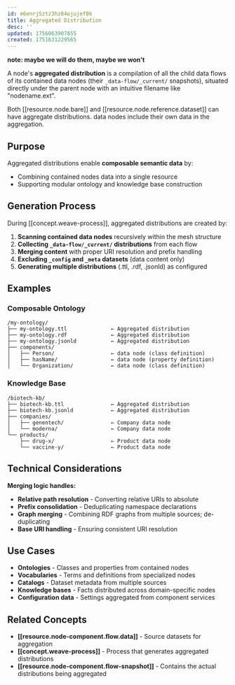 ```yaml
---
id: e6enrj5ztz3hz84ojujef0k
title: Aggregated Distribution
desc: ''
updated: 1756063907855
created: 1751631229565
---
```


__note: maybe we will do them, maybe we won't__

A node's **aggregated distribution** is a compilation of all the child data flows of its contained data nodes (their `_data-flow/_current/` snapshots), situated directly under the parent node with an intuitive filename like "nodename.ext".

Both [[resource.node.bare]] and [[resource.node.reference.dataset]] can have aggregate distributions. data nodes include their own data in the aggregation.

## Purpose

Aggregated distributions enable **composable semantic data** by:
- Combining contained nodes data into a single resource
- Supporting modular ontology and knowledge base construction

## Generation Process

During [[concept.weave-process]], aggregated distributions are created by:
1. **Scanning contained data nodes** recursively within the mesh structure
2. **Collecting `_data-flow/_current/` distributions** from each flow
3. **Merging content** with proper URI resolution and prefix handling
4. **Excluding `_config` and `_meta` datasets** (data content only)
5. **Generating multiple distributions** (.ttl, .rdf, .jsonld) as configured

## Examples

### Composable Ontology
```
/my-ontology/
├── my-ontology.ttl              ← Aggregated distribution
├── my-ontology.rdf              ← Aggregated distribution  
├── my-ontology.jsonld           ← Aggregated distribution
├── components/
│   ├── Person/                  ← data node (class definition)
│   ├── hasName/                 ← data node (property definition)
│   └── Organization/            ← data node (class definition)
```

### Knowledge Base
```
/biotech-kb/
├── biotech-kb.ttl               ← Aggregated distribution
├── biotech-kb.jsonld            ← Aggregated distribution
├── companies/
│   ├── genentech/               ← Company data node
│   └── moderna/                 ← Company data node
└── products/
    ├── drug-x/                  ← Product data node
    └── vaccine-y/               ← Product data node
```

## Technical Considerations

**Merging logic handles:**
- **Relative path resolution** - Converting relative URIs to absolute
- **Prefix consolidation** - Deduplicating namespace declarations
- **Graph merging** - Combining RDF graphs from multiple sources; de-duplicating
- **Base URI handling** - Ensuring consistent URI resolution

## Use Cases

- **Ontologies** - Classes and properties from contained nodes
- **Vocabularies** - Terms and definitions from specialized nodes  
- **Catalogs** - Dataset metadata from multiple sources
- **Knowledge bases** - Facts distributed across domain-specific nodes
- **Configuration data** - Settings aggregated from component services

## Related Concepts

- **[[resource.node-component.flow.data]]** - Source datasets for aggregation
- **[[concept.weave-process]]** - Process that generates aggregated distributions
- **[[resource.node-component.flow-snapshot]]** - Contains the actual distributions being aggregated
